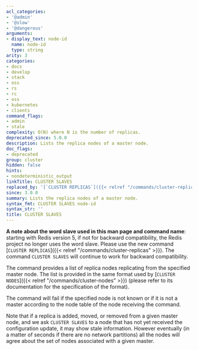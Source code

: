```yaml
---
acl_categories:
- '@admin'
- '@slow'
- '@dangerous'
arguments:
- display_text: node-id
  name: node-id
  type: string
arity: 3
categories:
- docs
- develop
- stack
- oss
- rs
- rc
- oss
- kubernetes
- clients
command_flags:
- admin
- stale
complexity: O(N) where N is the number of replicas.
deprecated_since: 5.0.0
description: Lists the replica nodes of a master node.
doc_flags:
- deprecated
group: cluster
hidden: false
hints:
- nondeterministic_output
linkTitle: CLUSTER SLAVES
replaced_by: '[`CLUSTER REPLICAS`]({{< relref "/commands/cluster-replicas" >}})'
since: 3.0.0
summary: Lists the replica nodes of a master node.
syntax_fmt: CLUSTER SLAVES node-id
syntax_str: ''
title: CLUSTER SLAVES
---
```

**A note about the word slave used in this man page and command name**: starting with Redis version 5, if not for backward compatibility, the Redis project no longer uses the word slave. Please use the new command [`CLUSTER REPLICAS`]({{< relref "/commands/cluster-replicas" >}}). The command `CLUSTER SLAVES` will continue to work for backward compatibility.

The command provides a list of replica nodes replicating from the specified
master node. The list is provided in the same format used by [`CLUSTER NODES`]({{< relref "/commands/cluster-nodes" >}}) (please refer to its documentation for the specification of the format).

The command will fail if the specified node is not known or if it is not
a master according to the node table of the node receiving the command.

Note that if a replica is added, moved, or removed from a given master node,
and we ask `CLUSTER SLAVES` to a node that has not yet received the
configuration update, it may show stale information. However eventually
(in a matter of seconds if there are no network partitions) all the nodes
will agree about the set of nodes associated with a given master.
